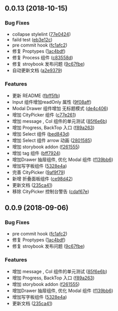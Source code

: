 <a name="0.0.13"></a>
## 0.0.13 (2018-10-15)


### Bug Fixes

* collapse stylelint ([77e0424](https://github.com/cuke-ui/cuke-ui/commit/77e0424))
* faild test ([eb3e12c](https://github.com/cuke-ui/cuke-ui/commit/eb3e12c))
* pre commit hook ([fc1afc2](https://github.com/cuke-ui/cuke-ui/commit/fc1afc2))
* 修复  Proptypes ([1ac4bdf](https://github.com/cuke-ui/cuke-ui/commit/1ac4bdf))
* 修复 Process 组件 ([c83558d](https://github.com/cuke-ui/cuke-ui/commit/c83558d))
* 修复 stroybook 发布问题 ([9c67fbe](https://github.com/cuke-ui/cuke-ui/commit/9c67fbe))
* 自动更新文档 ([a2e9379](https://github.com/cuke-ui/cuke-ui/commit/a2e9379))


### Features

*  更新 README ([fbff5fb](https://github.com/cuke-ui/cuke-ui/commit/fbff5fb))
* Input 组件增加readOnly 属性 ([9f08aff](https://github.com/cuke-ui/cuke-ui/commit/9f08aff))
* Modal Drawer 组件增加 无标题模式 ([de4c406](https://github.com/cuke-ui/cuke-ui/commit/de4c406))
* 增加 CityPicker 组件 ([c77e261](https://github.com/cuke-ui/cuke-ui/commit/c77e261))
* 增加 message , Col 组件的单元测试 ([85f6e6b](https://github.com/cuke-ui/cuke-ui/commit/85f6e6b))
* 增加 Progress, BackTop 入口 ([f89a263](https://github.com/cuke-ui/cuke-ui/commit/f89a263))
* 增加 Select 组件 ([bed843d](https://github.com/cuke-ui/cuke-ui/commit/bed843d))
* 增加 Select 组件 arrow 动画 ([2801585](https://github.com/cuke-ui/cuke-ui/commit/2801585))
* 增加 storybook addon ([f261555](https://github.com/cuke-ui/cuke-ui/commit/f261555))
* 增加 tag 组件 ([bff7924](https://github.com/cuke-ui/cuke-ui/commit/bff7924))
* 增加Drawer  抽屉组件, 优化 Modal 组件 ([f139bb6](https://github.com/cuke-ui/cuke-ui/commit/f139bb6))
* 增加写字板组件 ([5328e4a](https://github.com/cuke-ui/cuke-ui/commit/5328e4a))
* 完善 CityPicker ([9af9f79](https://github.com/cuke-ui/cuke-ui/commit/9af9f79))
* 新增 <Collapse> 折叠面板组件 ([ce98d42](https://github.com/cuke-ui/cuke-ui/commit/ce98d42))
* 更新文档 ([235ca41](https://github.com/cuke-ui/cuke-ui/commit/235ca41))
* 移除 CityPicker 控制台警告 ([cdaf67e](https://github.com/cuke-ui/cuke-ui/commit/cdaf67e))



<a name="0.0.9"></a>
## 0.0.9 (2018-09-06)


### Bug Fixes

* pre commit hook ([fc1afc2](https://github.com/cuke-ui/cuke-ui/commit/fc1afc2))
* 修复  Proptypes ([1ac4bdf](https://github.com/cuke-ui/cuke-ui/commit/1ac4bdf))
* 修复 stroybook 发布问题 ([9c67fbe](https://github.com/cuke-ui/cuke-ui/commit/9c67fbe))


### Features

* 增加 message , Col 组件的单元测试 ([85f6e6b](https://github.com/cuke-ui/cuke-ui/commit/85f6e6b))
* 增加 Progress, BackTop 入口 ([f89a263](https://github.com/cuke-ui/cuke-ui/commit/f89a263))
* 增加 storybook addon ([f261555](https://github.com/cuke-ui/cuke-ui/commit/f261555))
* 增加Drawer  抽屉组件, 优化 Modal 组件 ([f139bb6](https://github.com/cuke-ui/cuke-ui/commit/f139bb6))
* 增加写字板组件 ([5328e4a](https://github.com/cuke-ui/cuke-ui/commit/5328e4a))
* 更新文档 ([235ca41](https://github.com/cuke-ui/cuke-ui/commit/235ca41))



